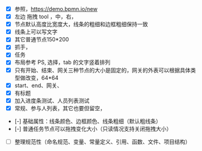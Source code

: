 - [x] 参照，https://demo.bpmn.io/new
- [x] 左边 拖拽 tool ，中，右，
- [x] 节点默认高度比宽度大，线条的粗细和边框粗细保持一致
- [x] 线条上可以写文字
- [x] 其它普通节点150*200
- [x] 抓手，
- [x] 任务
- [x] 布局参考 PS, 选择，tab 的文字竖着排列
- [x] 只有开始、结束、网关三种节点的大小是固定的，网关的外表可以根据具体类型做改变，64*64
- [x] start、end、网关、
- [x] 有标题
- [x] 加入进度条测试、人员列表测试
- [x] 常规、参与人列表，其它也要但留空，
- [-] 基础属性：线条颜色、边框颜色、线条粗细（默认粗线条）
- [-] 普通任务节点可以拖拽变化大小（只读情况支持关闭拖拽大小）
- [ ] 整理规范性（命名规范、变量、常量定义、引用、函数、文件、项目结构）
